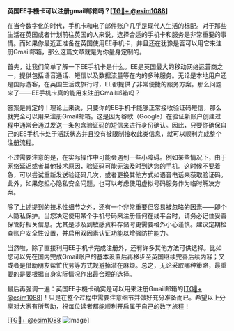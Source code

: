 **英国EE手機卡可以注册gmail邮箱吗？[[TG💪+ @esim1088](https://t.me/s/esim1088)]**

在当今数字化的时代，手机卡和电子邮件账户几乎是现代人生活的标配。对于那些生活在英国或者计划前往英国的人来说，选择合适的手机卡和服务是非常重要的事情。而如果你最近正准备在英国使用EE手机卡，并且还在犹豫是否可以用它来注册Gmail邮箱，那么这篇文章就是为你量身定制的。

首先，让我们简单了解一下EE手机卡是什么。EE是英国最大的移动网络运营商之一，提供包括语音通话、短信以及数据流量等在内的多种服务。无论是本地用户还是国际游客，在英国生活或旅行时，EE都提供了非常便捷的服务方案。那么问题来了——EE手机卡真的能用来注册Gmail邮箱吗？

答案是肯定的！理论上来说，只要你的EE手机卡能够正常接收验证码短信，那么就完全可以用来注册Gmail邮箱。这是因为谷歌（Google）在验证新账户创建过程中通常会通过发送一条包含验证码的短信来进行身份确认。因此，只要你确保自己的EE手机卡处于活跃状态并且没有被限制接收此类信息，就可以顺利完成整个注册流程。

不过需要注意的是，在实际操作中可能会遇到一些小障碍。例如某些情况下，由于网络延迟或者其他技术原因，验证码可能无法及时到达您的手机。这时候不要着急，可以尝试重新发送验证码几次，或者更换其他方式如语音电话来获取验证码。此外，如果您担心隐私安全问题，也可以考虑使用虚拟号码服务作为临时解决方案。

除了上述提到的技术性细节之外，还有一个非常重要但容易被忽略的因素——即个人隐私保护。当您决定使用某个手机号码来注册任何在线平台时，请务必记住妥善保管好相关信息。尤其是涉及到敏感资料存储时更需要格外小心谨慎。建议定期检查账户安全性设置，并启用双因素认证功能以增强防护能力。

当然啦，除了直接利用EE手机卡完成注册外，还有许多其他方法可供选择。比如您可以先在国内完成Gmail账户的基本设置后再移步至英国继续完善后续内容；又或者是借助朋友帮忙代劳等方式规避掉潜在麻烦。总之，无论采取哪种策略，最重要的是要根据自身实际情况作出最合理的选择。

最后再强调一遍：英国EE手機卡确实是可以用来注册Gmail邮箱的[[TG💪+ @esim1088](https://t.me/s/esim1088)]！只是在整个过程中需要注意细节并做好充分准备而已。希望以上分享对大家有所帮助，祝每位读者都能顺利开启属于自己的数字旅程！

[[TG💪+ @esim1088](https://t.me/s/esim1088) ![Image](https://i.postimg.cc/4NQfJmqS/Snipaste-2025-05-13-00-14-12.png)]